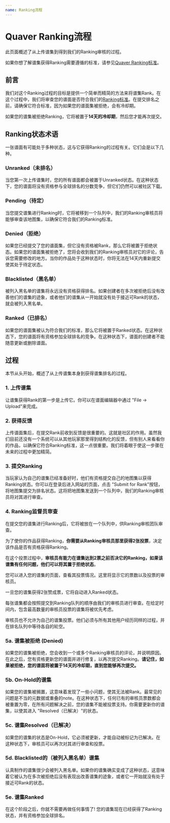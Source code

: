 ```yaml
---
name: Ranking流程
---
```



# Quaver Ranking流程

此页面概述了从上传谱集到得到我们的Ranking审核的过程。

如果你想了解谱集获得Ranking需要遵循的标准，请参见[Quaver Ranking标准](/docs/Ranking/Criteria)。

## 前言

我们对这个Ranking过程的目标是提供一个简单而精简的方法来将谱集Rank。在这个过程中，我们将审查您的谱面是否符合我们的[Ranking标准](/docs/Ranking/Criteria)。在提交排名之前，请确保它符合标准，因为如果您的谱面集被拒绝，会有冷却期。

如果您的谱集被拒绝Ranking，它将被置于**14天的冷却期**，然后您才能再次提交。

## Ranking状态术语

一张谱面有可能处于多种状态，这与它获得Ranking的过程有关。它们会是以下几种。

### Unranked（未排名）

当您第一次上传谱集时，您的所有谱面都会被置于Unranked状态。在这种状态下，您的谱面将没有资格参与全球排名的分数竞争，但它们仍然可以被社区下载。

### Pending（待定）

当您提交谱集进行Ranking时，它将被移到一个队列中，我们的Ranking审核员将能够审查该地图集，以确保它符合我们的Ranking标准。

### Denied（拒绝）

如果您已经提交了您的谱面集，但它没有资格被Rank，那么它将被置于拒绝状态。如果您的谱面集被拒绝了，您将会收到我们的Ranking审核员对它的评论，告诉您需要修改的地方。当你的作品处于这种状态时，你将无法在14天内重新提交使其处于待定状态。

### Blacklisted（黑名单）

被列入黑名单的谱集将永远没有资格获得排名。如果创建者在多次被拒绝后没有改善他们的谱集的迹象，或者他们的谱集从一开始就没有处于接近可Rank的状态，就会被列入黑名单。

### Ranked（已排名）

如果您的谱面集被认为符合我们的标准，那么它将被置于Ranked状态。在这种状态下，您的谱面将有资格参加全球排名的竞争。在这种状态下，谱面的创建者不能随意更新或删除谱面。

## 过程

本节从头开始，概述了从上传谱集本身到获得谱集排名的过程。

### 1. 上传谱集

让谱集获得Rank的第一步是上传它。你可以在谱面编辑器中通过 "File -> Upload"来完成。

### 2. 获得反馈

上传谱面集后，在提交Rank前收到反馈是很重要的。这就是社区的作用。虽然我们目前还没有一个系统可以从其他玩家那里得到结构化的反馈，但有别人来看看你的作品，以确保它符合Ranking标准，这一点很重要。我们将着眼于使这一步骤在未来的过程中更加精简。

### 3. 提交Ranking

当玩家认为自己的谱集已经准备好时，他们有资格提交自己的地图集以获得Ranking状态。你可以在登录后进入网站的页面，点击 "Submit for Rank"按钮，将地图集提交为排名状态。这将把地图集发送到一个队列中，我们的Ranking审核员将对其进行审查。

### 4. Ranking监督员审查

在提交您的谱集进行Ranking后，它将被放在一个队列中，供Ranking审核团队审查。

为了使你的作品获得Ranking，**你需要从Ranking审核员那里获得2张投票**，决定该作品是否有资格获得Ranking。

在这个投票过程中，**审核员有能力在谱集达到2票之前否决它的Ranking，如果该谱集有任何问题，他们可以将其置于拒绝状态**。

您可以进入您的谱集的页面，查看其投票情况。这里将显示它的票数以及投票的审核员。

一旦您的谱集获得2张赞成票，它将自动进入Ranked状态。

每张谱集都会按照提交到Ranking队列的顺序由我们的审核员进行审查。在给定时间内，包含最高数量的审核员投票的谱集将被优先考虑。

审核员也不允许为自己的谱集投票。他们必须与所有其他用户经历同样的过程，并在排名队列中等待各自的轮空。

### 5a. 谱集被拒绝 (Denied)

如果您的谱集被拒绝，您会收到一个或多个Ranking审核员的评论，并说明原因。在此之后，您有资格更新您的谱面并进行修复，以再次提交Ranking。**请记住，如果被拒绝，您的谱面将被置于14天的冷却期，直到您能够再次提交。**

### 5b. On-Hold的谱集

如果您的谱集被搁置，这意味着发现了一些小问题，使其无法被Rank。最常见的问题是不当的元数据或重叠的note。在这种状态下，任何已有的审核员票数都会被重置为零，在所有问题解决之前，您的谱集不能被投票支持。你需要更新你的谱集，以使其进入 "Resolved（已解决）"的状态。

### 5c. 谱集Resolved（已解决）

如果您的谱集的状态是On-Hold，它必须被更新，才能自动被标记为已解决。在这种状态下，审核员可以再次对其进行审查和投票。

### 5d. Blacklisted的（被列入黑名单）谱集

认真制作的谱集很少会被列入黑名单。如果你的谱集确实变成了这种状态，这意味着它被认为在多次被拒绝后没有表现出改善谱集的迹象，或者它一开始就没有处于接近可Rank的状态。

### 5e. 谱集Ranked

在这个阶段之后，你就不需要再做任何事情了! 您的谱集现在已经获得了Ranking状态，并有资格参加全球排名。
